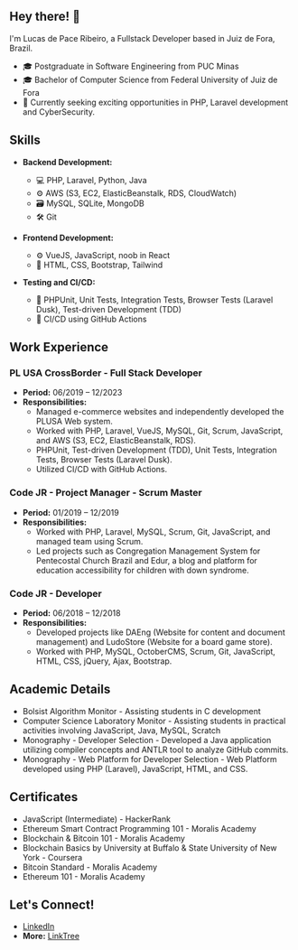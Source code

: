 ## Hey there! 👋
I'm Lucas de Pace Ribeiro, a Fullstack Developer based in Juiz de Fora, Brazil.

- 🎓 Postgraduate in Software Engineering from PUC Minas
- 🎓 Bachelor of Computer Science from Federal University of Juiz de Fora
- 🚀 Currently seeking exciting opportunities in PHP, Laravel development and CyberSecurity.

## Skills
- **Backend Development:**
  - 💻 PHP, Laravel, Python, Java
  - ⚙️ AWS (S3, EC2, ElasticBeanstalk, RDS, CloudWatch)
  - 🗃️ MySQL, SQLite, MongoDB
  - 🛠️ Git

- **Frontend Development:**
  - ⚙️ VueJS, JavaScript, noob in React
  - 🎨 HTML, CSS, Bootstrap, Tailwind

- **Testing and CI/CD:**
  - 🧪 PHPUnit, Unit Tests, Integration Tests, Browser Tests (Laravel Dusk), Test-driven Development (TDD)
  - 🚀 CI/CD using GitHub Actions

## Work Experience

### PL USA CrossBorder - Full Stack Developer
- **Period:** 06/2019 – 12/2023
- **Responsibilities:**
  - Managed e-commerce websites and independently developed the PLUSA Web system.
  - Worked with PHP, Laravel, VueJS, MySQL, Git, Scrum, JavaScript, and AWS (S3, EC2, ElasticBeanstalk, RDS).
  - PHPUnit, Test-driven Development (TDD), Unit Tests, Integration Tests, Browser Tests (Laravel Dusk).
  - Utilized CI/CD with GitHub Actions.

### Code JR - Project Manager - Scrum Master
- **Period:** 01/2019 – 12/2019
- **Responsibilities:**
  - Worked with PHP, Laravel, MySQL, Scrum, Git, JavaScript, and managed team using Scrum.
  - Led projects such as Congregation Management System for Pentecostal Church Brazil and Edur, a blog and platform for education accessibility for children with down syndrome.

### Code JR - Developer
- **Period:** 06/2018 – 12/2018
- **Responsibilities:**
  - Developed projects like DAEng (Website for content and document management) and LudoStore (Website for a board game store).
  - Worked with PHP, MySQL, OctoberCMS, Scrum, Git, JavaScript, HTML, CSS, jQuery, Ajax, Bootstrap.

## Academic Details
- Bolsist Algorithm Monitor - Assisting students in C development
- Computer Science Laboratory Monitor - Assisting students in practical activities involving JavaScript, Java, MySQL, Scratch
- Monography - Developer Selection - Developed a Java application utilizing compiler concepts and ANTLR tool to analyze GitHub commits.
- Monography - Web Platform for Developer Selection - Web Platform developed using PHP (Laravel), JavaScript, HTML, and CSS.

## Certificates
- JavaScript (Intermediate) - HackerRank
- Ethereum Smart Contract Programming 101 - Moralis Academy
- Blockchain & Bitcoin 101 - Moralis Academy
- Blockchain Basics by University at Buffalo & State University of New York - Coursera
- Bitcoin Standard - Moralis Academy
- Ethereum 101 - Moralis Academy

## Let's Connect!
- [LinkedIn](https://www.linkedin.com/in/lucas-pace)
- **More:** [LinkTree](https://linktr.ee/lucaspace)
  
